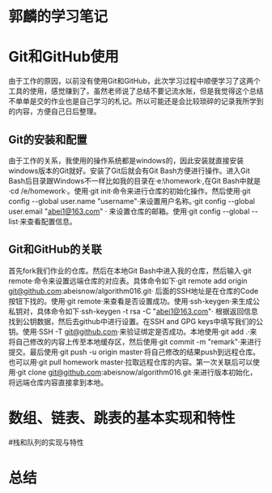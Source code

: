 郭麟的学习笔记
========
# Git和GitHub使用<br>

由于工作的原因，以前没有使用Git和GitHub，此次学习过程中顺便学习了这两个工具的使用，感觉赚到了。虽然老师说了总结不要记流水账，但是我觉得这个总结不单单是交的作业也是自己学习的札记。所以可能还是会比较琐碎的记录我所学到的内容，方便自己日后整理。<br>

## Git的安装和配置<br>

由于工作的关系，我使用的操作系统都是windows的，因此安装就直接安装windows版本的Git就好。安装了Git后就会有Git Bash方便进行操作。进入Git Bash后目录跟Windows不一样比如我的目录在·e:\homework·,在Git Bash中就是·cd /e/homework·。使用·git init·命令来进行仓库的初始化操作。然后使用·git config --global user.name "username"·来设置用户名称。·git config --global user.email "abei1@163.com" · 来设置仓库的邮箱。使用·git config --global --list·来查看配置信息。

## Git和GitHub的关联<br>

首先fork我们作业的仓库。然后在本地Git Bash中进入我的仓库，然后输入·git remote·命令来设置远端仓库的对应表。具体命令如下·git remote add origin git@github.com:abeisnow/algorithm016.git· 后面的SSH地址是在仓库的Code按钮下找的。使用·git remote·来查看是否设置成功。使用·ssh-keygen·来生成公私钥对，具体命令如下·ssh-keygen -t rsa -C "abei1@163.com"· 根据返回信息找到公钥数据，然后去github中进行设置。在SSH and GPG keys中填写我们的公钥。使用·SSH -T git@github.com·来验证绑定是否成功。本地使用·git add .·来将自己修改的内容上传至本地缓存区，然后使用·git commit -m "remark"·来进行提交。最后使用·git push -u origin master·将自己修改的结果push到远程仓库。也可以用·git pull homework master·拉取远程仓库的内容。第一次关联后可以使用·git clone git@github.com:abeisnow/algorithm016.git·来进行版本初始化，将远端仓库内容直接拿到本地。
	
# 数组、链表、跳表的基本实现和特性<br>

#栈和队列的实现与特性<br>

# 总结<br>
